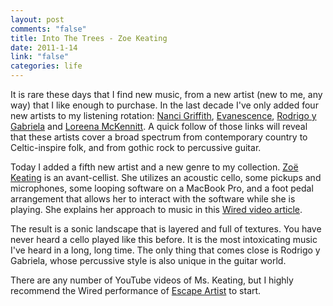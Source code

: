 ```yaml
--- 
layout: post
comments: "false"
title: Into The Trees - Zoe Keating
date: 2011-1-14
link: "false"
categories: life
---
```

It is rare these days that I find new music, from a new artist (new to me, any way) that I like enough to purchase. In the last decade I've only added four new artists to my listening rotation: <a title="Nanci Griffith" href="http://www.nancigriffith.com/" target="_blank">Nanci Griffith</a>, <a title="Evanescence" href="http://www.evanescence.com/" target="_blank">Evanescence</a>, <a title="Rodrigo y Gabriela" href="http://www.rodgab.com/" target="_blank">Rodrigo y Gabriela</a> and <a title="Loreena McKennitt" href="http://www.quinlanroad.com/" target="_blank">Loreena McKennitt</a>. A quick follow of those links will reveal that these artists cover a broad spectrum from contemporary country to Celtic-inspire folk, and from gothic rock to percussive guitar.

Today I added a fifth new artist and a new genre to my collection. <a title="Zoë Keating" href="http://www.zoekeating.com/" target="_blank">Zoë Keating</a> is an avant-cellist. She utilizes an acoustic cello, some pickups and microphones, some looping software on a MacBook Pro, and a foot pedal arrangement that allows her to interact with the software while she is playing. She explains her approach to music in this <a title="Wired: Zoë Keating interview" href="http://www.youtube.com/watch?v=p6C1k5qer8k" target="_blank">Wired video article</a>.

The result is a sonic landscape that is layered and full of textures. You have never heard a cello played like this before. It is the most intoxicating music I've heard in a long, long time. The only thing that comes close is Rodrigo y Gabriela, whose percussive style is also unique in the guitar world.

There are any number of YouTube videos of Ms. Keating, but I highly recommend the Wired performance of <a title="Escape Artist" href="http://www.youtube.com/watch?v=yYrcXX4nWOA" target="_blank">Escape Artist</a> to start.
